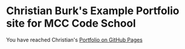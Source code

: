 # Christian Burk's Example Portfolio site for MCC Code School

You have reached Christian's [Portfolio on GitHub Pages](https://omahane.github.io)
